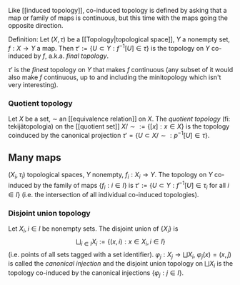 Like [[induced topology]], co-induced topology
is defined by asking that a map or family of maps is continuous,
but this time with the maps going the opposite direction.

Definition: Let $(X, \tau)$ be a [[Topology|topological space]],
$Y$ a nonempty set, $f : X \rightarrow Y$ a map.
Then $\tau' := \{U \subset Y : f^{-1}[U] \in \tau\}$ is the topology on $Y$
co-induced by $f$, a.k.a. _final topology_.

$\tau'$ is the _finest_ topology on $Y$ that makes $f$ continuous
(any subset of it would also make $f$ continuous,
up to and including the minitopology which isn't very interesting).

### Quotient topology

Let $X$ be a set, $\sim$ an [[equivalence relation]] on $X$.
The _quotient topology_ (fi: tekijätopologia)
on the [[quotient set]] $X/{\sim} := \{[x] : x \in X\}$
is the topology coinduced by the canonical projection
$\tau' = \{U \subset X/{\sim} : p^{-1}[U] \in \tau\}$.

## Many maps

$(X_i, \tau_i)$ topological spaces, $Y$ nonempty, $f_i : X_i \rightarrow Y$.
The topology on $Y$ co-induced by the family of maps $\{f_i : i \in I\}$ is
$\tau' := \{U \subset Y : f^{-1}[U] \in \tau_i \text{ for all } i \in I\}$
(i.e. the intersection of all individual co-induced topologies).

### Disjoint union topology

Let $X_i, i \in I$ be nonempty sets.
The disjoint union of $\{X_i\}$ is
$$
\bigsqcup_{i \in I} X_i := \{(x, i) : x \in X_i, i \in I\}
$$
(i.e. points of all sets tagged with a set identifier).
$\varphi_j : X_j \rightarrow \bigsqcup X_i$, $\varphi_j(x) = (x, j)$
is called the _canonical injection_
and the disjoint union topology on $\bigsqcup X_i$
is the topology co-induced by the canonical injections $\{\varphi_j : j \in I\}$.

